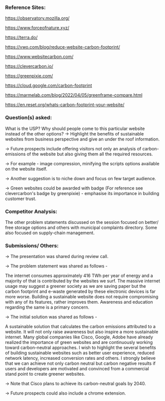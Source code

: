 ### Reference Sites:

https://observatory.mozilla.org/

https://www.forceofnature.xyz/

https://terra.do/

https://vwo.com/blog/reduce-website-carbon-footprint/

https://www.websitecarbon.com/

https://clevercarbon.io/

https://greenpixie.com/

https://cloud.google.com/carbon-footprint

https://marmelab.com/blog/2022/04/05/greenframe-compare.html

https://en.reset.org/whats-carbon-footprint-your-website/

### Question(s) asked:

What is the USP? Why should people come to this particular website instead of the other options? 
-> Highlight the benefits of sustainable websites from business perspective and give an under the roof information.

-> Future prospects include offering visitors not only an analysis of carbon-emissions of the website but also giving them all the required resources.

-> For example - image compression, minifying the scripts options available on the website itself.

-> Another suggestion is to niche down and focus on few target audience.

-> Green websites could be awarded with badge (For reference see clevercarbon's badge by greenpixie) - emphasise its importance in building customer trust.

### Competitor Analysis:

The other problem statements discussed on the session focused on better/ free storage options and others with municipal complaints directory. Some also focused on supply-chain management.

### Submissions/ Others:

-> The presentation was shared during review call.

-> The problem statement was shared as follows - 

The internet consumes approximately 416 TWh per year of energy and a majority of that is contributed by the websites we surf. The massive internet usage may suggest a greener society as we are saving paper but the carbon footprint and e-waste generated by these electronic devices is far more worse. Building a sustainable website does not require compromising with any of its features, rather improves them. Awareness and education regarding the same is a primary concern. 


-> The initial solution was shared as follows - 

A sustainable solution that calculates the carbon emissions attributed to a website. It will not only raise awareness but also inspire a more sustainable internet. Many global companies like Cisco, Google, Adobe have already realized the importance of green websites and are continuously working toward carbon-neutral approaches. I wish to highlight the several benefits of building sustainable websites such as better user experience, reduced network latency, increased conversion rates and others. I strongly believe that we can achieve not only carbon neutral but carbon negative results if users and developers are motivated and convinced from a commercial stand point to create greener websites.

-> Note that Cisco plans to achieve its carbon-neutral goals by 2040.

-> Future prospects could also include a chrome extension.

